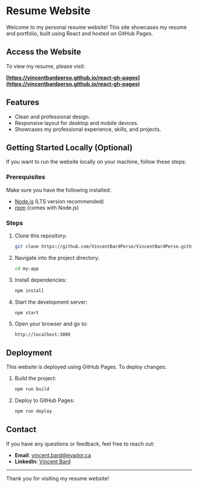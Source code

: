 # Resume Website

Welcome to my personal resume website! This site showcases my resume and portfolio, built using React and hosted on GitHub Pages.

## Access the Website

To view my resume, please visit:

**[https://vincentbardperso.github.io/react-gh-pages](https://vincentbardperso.github.io/react-gh-pages)**

## Features
- Clean and professional design.
- Responsive layout for desktop and mobile devices.
- Showcases my professional experience, skills, and projects.

## Getting Started Locally (Optional)

If you want to run the website locally on your machine, follow these steps:

### Prerequisites
Make sure you have the following installed:
- [Node.js](https://nodejs.org/) (LTS version recommended)
- [npm](https://www.npmjs.com/) (comes with Node.js)

### Steps

1. Clone this repository:
   ```bash
   git clone https://github.com/VincentBardPerso/VincentBardPerso.github.io/tree/main
   ```

2. Navigate into the project directory:
   ```bash
   cd my-app
   ```

3. Install dependencies:
   ```bash
   npm install
   ```

4. Start the development server:
   ```bash
   npm start
   ```

5. Open your browser and go to:
   ```
   http://localhost:3000
   ```

## Deployment
This website is deployed using GitHub Pages. To deploy changes:

1. Build the project:
   ```bash
   npm run build
   ```

2. Deploy to GitHub Pages:
   ```bash
   npm run deploy
   ```

## Contact
If you have any questions or feedback, feel free to reach out:
- **Email**: [vincent.bard@evador.ca](mailto:vincent.bard@evador.ca)
- **LinkedIn**: [Vincent Bard](https://www.linkedin.com/in/vincent-bard-520149202/)

---

Thank you for visiting my resume website!
